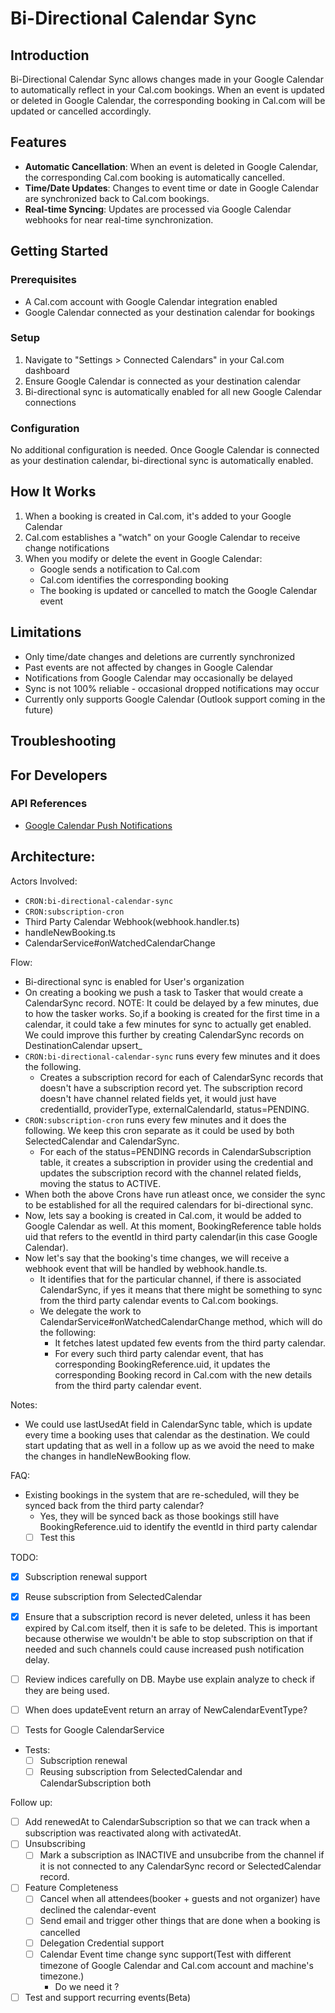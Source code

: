 # Bi-Directional Calendar Sync

## Introduction
Bi-Directional Calendar Sync allows changes made in your Google Calendar to automatically reflect in your Cal.com bookings. When an event is updated or deleted in Google Calendar, the corresponding booking in Cal.com will be updated or cancelled accordingly.

## Features
- **Automatic Cancellation**: When an event is deleted in Google Calendar, the corresponding Cal.com booking is automatically cancelled.
- **Time/Date Updates**: Changes to event time or date in Google Calendar are synchronized back to Cal.com bookings.
- **Real-time Syncing**: Updates are processed via Google Calendar webhooks for near real-time synchronization.

## Getting Started

### Prerequisites
- A Cal.com account with Google Calendar integration enabled
- Google Calendar connected as your destination calendar for bookings

### Setup
1. Navigate to "Settings > Connected Calendars" in your Cal.com dashboard
2. Ensure Google Calendar is connected as your destination calendar
3. Bi-directional sync is automatically enabled for all new Google Calendar connections

### Configuration
No additional configuration is needed. Once Google Calendar is connected as your destination calendar, bi-directional sync is automatically enabled.

## How It Works
1. When a booking is created in Cal.com, it's added to your Google Calendar
2. Cal.com establishes a "watch" on your Google Calendar to receive change notifications
3. When you modify or delete the event in Google Calendar:
   - Google sends a notification to Cal.com
   - Cal.com identifies the corresponding booking
   - The booking is updated or cancelled to match the Google Calendar event

## Limitations
- Only time/date changes and deletions are currently synchronized
- Past events are not affected by changes in Google Calendar
- Notifications from Google Calendar may occasionally be delayed
- Sync is not 100% reliable - occasional dropped notifications may occur
- Currently only supports Google Calendar (Outlook support coming in the future)

## Troubleshooting


## For Developers

### API References
- [Google Calendar Push Notifications](https://developers.google.com/workspace/calendar/api/guides/push)

## Architecture:

Actors Involved:
- `CRON:bi-directional-calendar-sync`
- `CRON:subscription-cron`
- Third Party Calendar Webhook(webhook.handler.ts)
- handleNewBooking.ts
- CalendarService#onWatchedCalendarChange

Flow:
- Bi-directional sync is enabled for User's organization
- On creating a booking we push a task to Tasker that would create a CalendarSync record. 
   NOTE: It could be delayed by a few minutes, due to how the tasker works. So,if a booking is created for the first time in a calendar, it could take a few minutes for sync to actually get enabled. We could improve this further by creating CalendarSync records on DestinationCalendar upsert_
- `CRON:bi-directional-calendar-sync` runs every few minutes and it does the following.
   - Creates a subscription record for each of CalendarSync records that doesn't have a subscription record yet. The subscription record doesn't have channel related fields yet, it would just have credentialId, providerType, externalCalendarId, status=PENDING.
- `CRON:subscription-cron` runs every few minutes and it does the following. We keep this cron separate as it could be used by both SelectedCalendar and CalendarSync.
   - For each of the status=PENDING records in CalendarSubscription table, it creates a subscription in provider using the credential and updates the subscription record with the channel related fields, moving the status to ACTIVE.
- When both the above Crons have run atleast once, we consider the sync to be established for all the required calendars for bi-directional sync.
- Now, lets say a booking is created in Cal.com, it would be added to Google Calendar as well. At this moment, BookingReference table holds uid that refers to the eventId in third party calendar(in this case Google Calendar).
- Now let's say that the booking's time changes, we will receive a webhook event that will be handled by webhook.handle.ts.
   - It identifies that for the particular channel, if there is associated CalendarSync, if yes it means that there might be something to sync from the third party calendar events to Cal.com bookings.
   - We delegate the work to CalendarService#onWatchedCalendarChange method, which will do the following:
      - It fetches latest updated few events from the third party calendar.
      - For every such third party calendar event, that has corresponding BookingReference.uid, it updates the corresponding Booking record in Cal.com with the new details from the third party calendar event.

Notes:
- We could use lastUsedAt field in CalendarSync table, which is update every time a booking uses that calendar as the destination. We could start updating that as well in a follow up as we avoid the need to make the changes in handleNewBooking flow.

FAQ:
- Existing bookings in the system that are re-scheduled, will they be synced back from the third party calendar?
  - Yes, they will be synced back as those bookings still have BookingReference.uid to identify the eventId in third party calendar
  - [ ] Test this

TODO:
- [x] Subscription renewal support
- [x] Reuse subscription from SelectedCalendar
- [x] Ensure that a subscription record is never deleted, unless it has been expired by Cal.com itself, then it is safe to be deleted. This is important because otherwise we wouldn't be able to stop subscription on that if needed and such channels could cause increased push notification delay. 
- [ ] Review indices carefully on DB. Maybe use explain analyze to check if they are being used.
- [ ] When does updateEvent return an array of NewCalendarEventType?
- [ ] Tests for Google CalendarService


- Tests:
   - [ ] Subscription renewal
   - [ ] Reusing subscription from SelectedCalendar and CalendarSubscription both

Follow up:
- [ ] Add renewedAt to CalendarSubscription so that we can track when a subscription was reactivated along with activatedAt.
- [ ] Unsubscribing
   - [ ] Mark a subscription as INACTIVE and unsubcribe from the channel if it is not connected to any CalendarSync record or SelectedCalendar record.

- [ ] Feature Completeness
   - [ ] Cancel when all attendees(booker + guests and not organizer) have declined the calendar-event
   - [ ] Send email and trigger other things that are done when a booking is cancelled
   - [ ] Delegation Credential support
   - [ ] Calendar Event time change sync support(Test with different timezone of Google Calendar and Cal.com account and machine's timezone.)
       - Do we need it ?
- [ ] Test and support recurring events(Beta)